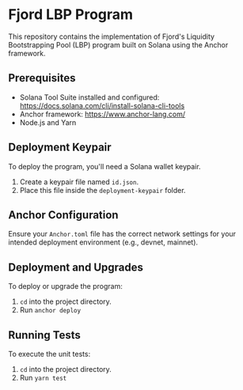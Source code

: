 # Fjord LBP Program

This repository contains the implementation of Fjord's Liquidity Bootstrapping Pool (LBP) program built on Solana using the Anchor framework.

## Prerequisites

- Solana Tool Suite installed and configured: https://docs.solana.com/cli/install-solana-cli-tools
- Anchor framework: https://www.anchor-lang.com/
- Node.js and Yarn

## Deployment Keypair

To deploy the program, you'll need a Solana wallet keypair.

1. Create a keypair file named `id.json`.
2. Place this file inside the `deployment-keypair` folder.

## Anchor Configuration

Ensure your `Anchor.toml` file has the correct network settings for your intended deployment environment (e.g., devnet, mainnet).

## Deployment and Upgrades

To deploy or upgrade the program:

1. `cd` into the project directory.
2. Run `anchor deploy`

## Running Tests

To execute the unit tests:

1. `cd` into the project directory.
2. Run `yarn test`
